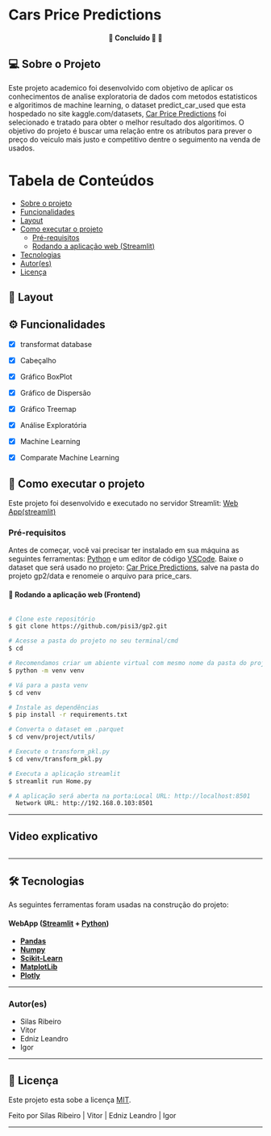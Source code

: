 # Cars Price Predictions

<h4 align="center">
	🚧   Concluído 🚀 🚧
</h4>

## 💻 Sobre o Projeto

Este projeto academico foi desenvolvido com objetivo de aplicar os conhecimentos de analise exploratoria de dados com metodos estatisticos e algoritimos de machine learning, o dataset predict_car_used que esta hospedado no site kaggle.com/datasets, [Car Price Predictions]( https://www.kaggle.com/datasets/harikrishnareddyb/used-car-price-predictions) foi selecionado e tratado para obter o melhor resultado dos algoritimos. O objetivo do projeto é buscar uma relação entre os atributos para prever o preço do veiculo mais justo e competitivo dentre o seguimento na venda de usados.

Tabela de Conteúdos
=================
<!--ts-->
  * [Sobre o projeto](#-sobre-o-projeto)
  * [Funcionalidades](#-funcionalidades)
  * [Layout](#-layout)
  * [Como executar o projeto](#-como-executar-o-projeto)
    * [Pré-requisitos](#pré-requisitos)
    * [Rodando a aplicação web (Streamlit)](#user-content--rodando-a-aplicação-web-frontend)
  * [Tecnologias](#-tecnologias)
  * [Autor(es)](#-autor(es))
  * [Licença](#user-content--licença)
<!--te-->





## 🎨 Layout

## ⚙️ Funcionalidades

- [x] transformat database
- [x] Cabeçalho
- [x] Gráfico BoxPlot
- [x] Gráfico de Dispersão
- [x] Gráfico Treemap
- [x] Análise Exploratória
- [x] Machine Learning
- [x] Comparate Machine Learning



## 🚀 Como executar o projeto

Este projeto foi desenvolvido e executado no servidor Streamlit:  [Web App(streamlit)](https://streamlit.io)



### Pré-requisitos

Antes de começar, você vai precisar ter instalado em sua máquina as seguintes ferramentas:
[Python](https://www.python.org/downloads/) e um editor de código [VSCode](https://code.visualstudio.com/).
Baixe o dataset que será usado no projeto: [Car Price Predictions]( https://www.kaggle.com/datasets/harikrishnareddyb/used-car-price-predictions), salve na pasta do projeto gp2/data e renomeie o arquivo para price_cars.



#### 🧭 Rodando a aplicação web (Frontend)

```bash

# Clone este repositório
$ git clone https://github.com/pisi3/gp2.git

# Acesse a pasta do projeto no seu terminal/cmd
$ cd 

# Recomendamos criar um abiente virtual com mesmo nome da pasta do projeto.
$ python -m venv venv

# Vá para a pasta venv
$ cd venv

# Instale as dependências
$ pip install -r requirements.txt

# Converta o dataset em .parquet
$ cd venv/project/utils/

# Execute o transform_pkl.py
$ cd venv/transform_pkl.py

# Executa a aplicação streamlit
$ streamlit run Home.py

# A aplicação será aberta na porta:Local URL: http://localhost:8501
  Network URL: http://192.168.0.103:8501


```
---
## Video explicativo

<p align = "center">
<img width="600" height=auto src=" ">
</p>

---
## 🛠 Tecnologias

As seguintes ferramentas foram usadas na construção do projeto:

#### **WebApp**  ([Streamlit](https://streamlit.io)  +  [Python](https://www.python.org))

-   **[Pandas](https://pandas.pydata.org)**
-   **[Numpy](https://numpy.org)**
-   **[Scikit-Learn](https://scikit-learn.org/stable/)**
-   **[MatplotLib](https://matplotlib.org)**
-   **[Plotly](https://plotly.com)**

---

### Autor(es)

* Silas Ribeiro
* Vitor
* Edniz Leandro
* Igor

---

## 📝 Licença

Este projeto esta sobe a licença [MIT](./LICENSE).

Feito por  Silas Ribeiro | Vitor | Edniz Leandro | Igor

---
